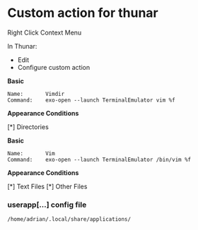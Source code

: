 # Custom action for thunar

Right Click Context Menu

In Thunar:

* Edit
* Configure custom action

**Basic**

```
Name:		Vimdir
Command:	exo-open --launch TerminalEmulator vim %f
```

**Appearance Conditions**

[\*] Directories


**Basic**

```
Name:		Vim
Command:	exo-open --launch TerminalEmulator /bin/vim %f
```

**Appearance Conditions**

[\*] Text Files
[\*] Other Files

### userapp[...] config file 

```bash
/home/adrian/.local/share/applications/
```